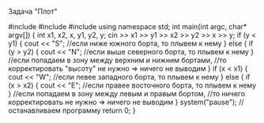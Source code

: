 Задача "Плот"









#include <iostream>
#include <string>
#include <vector>
using namespace std;
int main(int argc, char* argv[])
{
	int x1, x2, x, y1, y2, y;
	cin >> x1 >> y1 >> x2 >> y2 >> x >> y;
	if (y < y1) {
		cout << "S"; //если ниже южного борта, то плывем к нему
	}
	else {
		if (y > y2) {
			cout << "N"; //если выше северного борта, то плывем к нему
		}
		//если попадаем в зону между верхним и нижним бортами,
		//то корректировать "высоту" не нужно => ничего не выводим
	}
	if (x < x1) {
		cout << "W"; //если левее западного борта, то плывем к нему
	}
	else {
		if (x > x2) {
			cout << "E"; //если правее восточного борта, то плывем к нему
		}
		//если попадаем в зону между левым и правым бортом,
		//то ничего корректировать не нужно => ничего не выводим
	}
	system("pause"); //останавливаем программу
	return 0;
}
